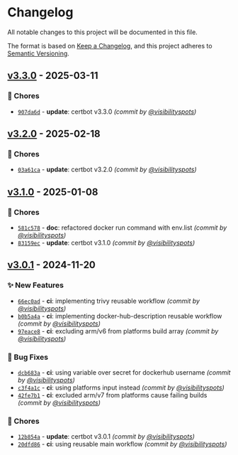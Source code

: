 # Changelog
All notable changes to this project will be documented in this file.

The format is based on [Keep a Changelog](https://keepachangelog.com/en/1.0.0/),
and this project adheres to [Semantic Versioning](https://semver.org/spec/v2.0.0.html).

## [v3.3.0] - 2025-03-11
### :wrench: Chores
- [`907da6d`](https://github.com/visibilityspots/dockerfile-certbot-s3front/commit/907da6defdcf87d6aa3bb4f8367f11f4edf7e723) - **update**: certbot v3.3.0 *(commit by [@visibilityspots](https://github.com/visibilityspots))*


## [v3.2.0] - 2025-02-18
### :wrench: Chores
- [`03a61ca`](https://github.com/visibilityspots/dockerfile-certbot-s3front/commit/03a61ca50c15396f82114da711739c29e56a57be) - **update**: certbot v3.2.0 *(commit by [@visibilityspots](https://github.com/visibilityspots))*


## [v3.1.0] - 2025-01-08
### :wrench: Chores
- [`581c578`](https://github.com/visibilityspots/dockerfile-certbot-s3front/commit/581c5788797898bbdeb4d9563cc33538d39f6c32) - **doc**: refactored docker run command with env.list *(commit by [@visibilityspots](https://github.com/visibilityspots))*
- [`83159ec`](https://github.com/visibilityspots/dockerfile-certbot-s3front/commit/83159ecd2ad9036cfb30beb22dd1181d21b418cf) - **update**: certbot v3.1.0 *(commit by [@visibilityspots](https://github.com/visibilityspots))*


## [v3.0.1] - 2024-11-20
### :sparkles: New Features
- [`66ec0ad`](https://github.com/visibilityspots/dockerfile-certbot-s3front/commit/66ec0ad762bde916b84b63b3956a69690c30955f) - **ci**: implementing trivy reusable workflow *(commit by [@visibilityspots](https://github.com/visibilityspots))*
- [`b0b5a4a`](https://github.com/visibilityspots/dockerfile-certbot-s3front/commit/b0b5a4a426bdf5061805c608a226cc7d50d9521f) - **ci**: implementing docker-hub-description reusable workflow *(commit by [@visibilityspots](https://github.com/visibilityspots))*
- [`97eace8`](https://github.com/visibilityspots/dockerfile-certbot-s3front/commit/97eace8aa7e9d5de26d630cd6165361fd5f3e8b1) - **ci**: excluding arm/v6 from platforms build array *(commit by [@visibilityspots](https://github.com/visibilityspots))*

### :bug: Bug Fixes
- [`dcb683a`](https://github.com/visibilityspots/dockerfile-certbot-s3front/commit/dcb683a6c40b48dad3f9e4d3f3901d6e23c2f2d5) - **ci**: using variable over secret for dockerhub username *(commit by [@visibilityspots](https://github.com/visibilityspots))*
- [`c3f4a1c`](https://github.com/visibilityspots/dockerfile-certbot-s3front/commit/c3f4a1c3853bab4e0312bcd16afd0db8a5736d6f) - **ci**: using platforms input instead *(commit by [@visibilityspots](https://github.com/visibilityspots))*
- [`42fe7b1`](https://github.com/visibilityspots/dockerfile-certbot-s3front/commit/42fe7b156e07de5f78415a354c7ff38bff8d8580) - **ci**: excluded arm/v7 from platforms cause failing builds *(commit by [@visibilityspots](https://github.com/visibilityspots))*

### :wrench: Chores
- [`12b854a`](https://github.com/visibilityspots/dockerfile-certbot-s3front/commit/12b854aa4d0e1ceda4de73d16f50bed684920bc6) - **update**: certbot v3.0.1 *(commit by [@visibilityspots](https://github.com/visibilityspots))*
- [`20dfd86`](https://github.com/visibilityspots/dockerfile-certbot-s3front/commit/20dfd86cf066ac963220e39e71cefd57f0442af9) - **ci**: using reusable main workflow *(commit by [@visibilityspots](https://github.com/visibilityspots))*

[v3.0.1]: https://github.com/visibilityspots/dockerfile-certbot-s3front/compare/v3.0.0...v3.0.1
[v3.1.0]: https://github.com/visibilityspots/dockerfile-certbot-s3front/compare/v3.0.1...v3.1.0
[v3.2.0]: https://github.com/visibilityspots/dockerfile-certbot-s3front/compare/v3.1.0...v3.2.0
[v3.3.0]: https://github.com/visibilityspots/dockerfile-certbot-s3front/compare/v3.2.0...v3.3.0
